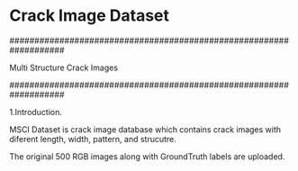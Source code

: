 # Crack Image Dataset
###################################################################

Multi Structure Crack Images

###################################################################

1.Introduction.

MSCI Dataset is crack image database which contains crack images with diferent length, width, pattern, and strucutre. 

The original 500 RGB images along with GroundTruth labels are uploaded.


